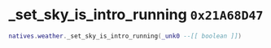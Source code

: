 # _set_sky_is_intro_running `0x21A68D47`

```lua
natives.weather._set_sky_is_intro_running(_unk0 --[[ boolean ]])
```